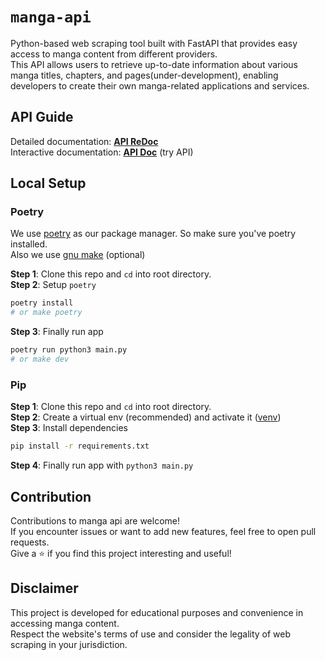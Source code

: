 # `manga-api`

Python-based web scraping tool built with FastAPI that provides easy access to manga content from different providers.  
This API allows users to retrieve up-to-date information about various manga titles, chapters, and pages(under-development), enabling developers to create their own manga-related applications and services.

## API Guide

Detailed documentation: [**API ReDoc**](https://manga-apiv1.vercel.app/redoc)\
Interactive documentation: [**API Doc**](https://manga-apiv1.vercel.app/docs) (try API)

## Local Setup

### Poetry
We use [poetry](https://python-poetry.org/) as our package manager. So make sure you've poetry installed.\
Also we use [gnu make](https://www.gnu.org/software/make/) (optional)

**Step 1**: Clone this repo and `cd` into root directory.\
**Step 2**: Setup `poetry`
```bash
poetry install
# or make poetry
```
**Step 3**: Finally run app
```bash
poetry run python3 main.py
# or make dev
```

### Pip
**Step 1**: Clone this repo and `cd` into root directory.\
**Step 2**: Create a virtual env (recommended) and activate it ([venv](https://docs.python.org/3/library/venv.html))\
**Step 3**: Install dependencies
```bash
pip install -r requirements.txt
```
**Step 4**: Finally run app with `python3 main.py`

## Contribution

Contributions to manga api are welcome!\
If you encounter issues or want to add new features, feel free to open pull requests.\
Give a ⭐️ if you find this project interesting and useful!

## Disclaimer

This project is developed for educational purposes and convenience in accessing manga content.\
Respect the website's terms of use and consider the legality of web scraping in your jurisdiction.
